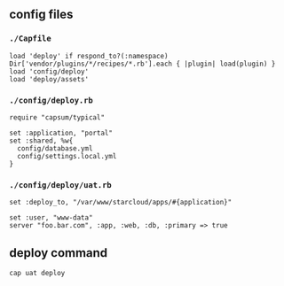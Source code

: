 ## config files

### `./Capfile`
	load 'deploy' if respond_to?(:namespace)
	Dir['vendor/plugins/*/recipes/*.rb'].each { |plugin| load(plugin) }
	load 'config/deploy'
	load 'deploy/assets'
	


### `./config/deploy.rb`

	require "capsum/typical"
	
	set :application, "portal"
	set :shared, %w{
	  config/database.yml
	  config/settings.local.yml
	}


### `./config/deploy/uat.rb`

	set :deploy_to, "/var/www/starcloud/apps/#{application}"
	
	set :user, "www-data"
	server "foo.bar.com", :app, :web, :db, :primary => true


## deploy command

	cap uat deploy
